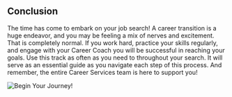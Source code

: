 ## Conclusion

The time has come to embark on your job search! A career transition is a huge endeavor, and you may be feeling a mix of nerves and excitement. That is completely normal. If you work hard, practice your skills regularly, and engage with your Career Coach you will be successful in reaching your goals. Use this track as often as you need to throughout your search. It will serve as an essential guide as you navigate each step of this process. And remember, the entire Career Services team is here to support you!


![Begin Your Journey!](https://media.giphy.com/media/mx9fVEF08tyne/giphy.gif)
